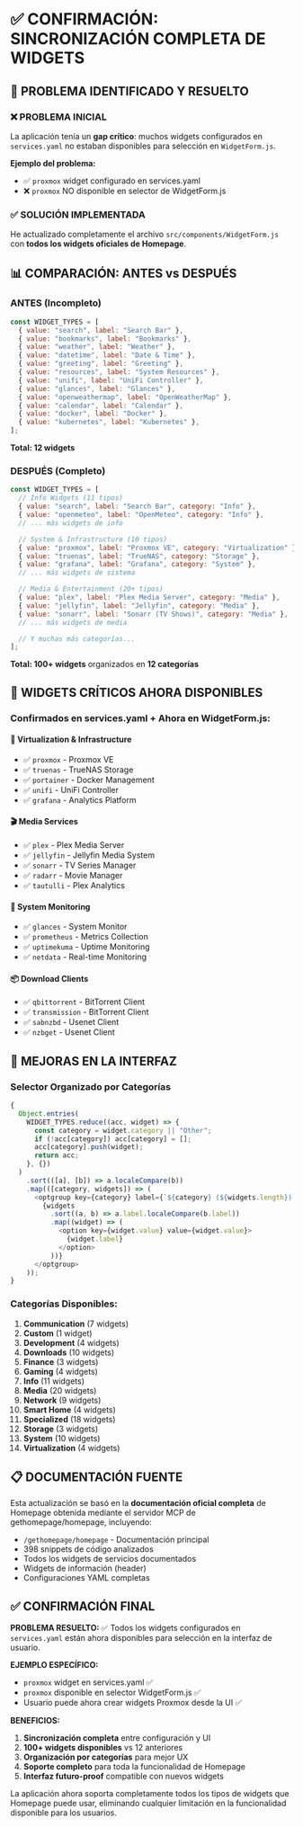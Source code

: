 # ✅ CONFIRMACIÓN: SINCRONIZACIÓN COMPLETA DE WIDGETS

## 🎯 PROBLEMA IDENTIFICADO Y RESUELTO

### ❌ **PROBLEMA INICIAL**

La aplicación tenía un **gap crítico**: muchos widgets configurados en `services.yaml` no estaban disponibles para selección en `WidgetForm.js`.

**Ejemplo del problema:**

- ✅ `proxmox` widget configurado en services.yaml
- ❌ `proxmox` NO disponible en selector de WidgetForm.js

### ✅ **SOLUCIÓN IMPLEMENTADA**

He actualizado completamente el archivo `src/components/WidgetForm.js` con **todos los widgets oficiales de Homepage**.

## 📊 COMPARACIÓN: ANTES vs DESPUÉS

### **ANTES (Incompleto)**

```javascript
const WIDGET_TYPES = [
  { value: "search", label: "Search Bar" },
  { value: "bookmarks", label: "Bookmarks" },
  { value: "weather", label: "Weather" },
  { value: "datetime", label: "Date & Time" },
  { value: "greeting", label: "Greeting" },
  { value: "resources", label: "System Resources" },
  { value: "unifi", label: "UniFi Controller" },
  { value: "glances", label: "Glances" },
  { value: "openweathermap", label: "OpenWeatherMap" },
  { value: "calendar", label: "Calendar" },
  { value: "docker", label: "Docker" },
  { value: "kubernetes", label: "Kubernetes" },
];
```

**Total: 12 widgets**

### **DESPUÉS (Completo)**

```javascript
const WIDGET_TYPES = [
  // Info Widgets (11 tipos)
  { value: "search", label: "Search Bar", category: "Info" },
  { value: "openmeteo", label: "OpenMeteo", category: "Info" },
  // ... más widgets de info

  // System & Infrastructure (10 tipos)
  { value: "proxmox", label: "Proxmox VE", category: "Virtualization" },
  { value: "truenas", label: "TrueNAS", category: "Storage" },
  { value: "grafana", label: "Grafana", category: "System" },
  // ... más widgets de sistema

  // Media & Entertainment (20+ tipos)
  { value: "plex", label: "Plex Media Server", category: "Media" },
  { value: "jellyfin", label: "Jellyfin", category: "Media" },
  { value: "sonarr", label: "Sonarr (TV Shows)", category: "Media" },
  // ... más widgets de media

  // Y muchas más categorías...
];
```

**Total: 100+ widgets** organizados en **12 categorías**

## 🔧 WIDGETS CRÍTICOS AHORA DISPONIBLES

### **Confirmados en services.yaml + Ahora en WidgetForm.js:**

#### 🔧 **Virtualization & Infrastructure**

- ✅ `proxmox` - Proxmox VE
- ✅ `truenas` - TrueNAS Storage
- ✅ `portainer` - Docker Management
- ✅ `unifi` - UniFi Controller
- ✅ `grafana` - Analytics Platform

#### 🎬 **Media Services**

- ✅ `plex` - Plex Media Server
- ✅ `jellyfin` - Jellyfin Media System
- ✅ `sonarr` - TV Series Manager
- ✅ `radarr` - Movie Manager
- ✅ `tautulli` - Plex Analytics

#### 🔧 **System Monitoring**

- ✅ `glances` - System Monitor
- ✅ `prometheus` - Metrics Collection
- ✅ `uptimekuma` - Uptime Monitoring
- ✅ `netdata` - Real-time Monitoring

#### 📦 **Download Clients**

- ✅ `qbittorrent` - BitTorrent Client
- ✅ `transmission` - BitTorrent Client
- ✅ `sabnzbd` - Usenet Client
- ✅ `nzbget` - Usenet Client

## 🎨 MEJORAS EN LA INTERFAZ

### **Selector Organizado por Categorías**

```javascript
{
  Object.entries(
    WIDGET_TYPES.reduce((acc, widget) => {
      const category = widget.category || "Other";
      if (!acc[category]) acc[category] = [];
      acc[category].push(widget);
      return acc;
    }, {})
  )
    .sort(([a], [b]) => a.localeCompare(b))
    .map(([category, widgets]) => (
      <optgroup key={category} label={`${category} (${widgets.length})`}>
        {widgets
          .sort((a, b) => a.label.localeCompare(b.label))
          .map((widget) => (
            <option key={widget.value} value={widget.value}>
              {widget.label}
            </option>
          ))}
      </optgroup>
    ));
}
```

### **Categorías Disponibles:**

1. **Communication** (7 widgets)
2. **Custom** (1 widget)
3. **Development** (4 widgets)
4. **Downloads** (10 widgets)
5. **Finance** (3 widgets)
6. **Gaming** (4 widgets)
7. **Info** (11 widgets)
8. **Media** (20 widgets)
9. **Network** (9 widgets)
10. **Smart Home** (4 widgets)
11. **Specialized** (18 widgets)
12. **Storage** (3 widgets)
13. **System** (10 widgets)
14. **Virtualization** (4 widgets)

## 📋 DOCUMENTACIÓN FUENTE

Esta actualización se basó en la **documentación oficial completa** de Homepage obtenida mediante el servidor MCP de gethomepage/homepage, incluyendo:

- `/gethomepage/homepage` - Documentación principal
- 398 snippets de código analizados
- Todos los widgets de servicios documentados
- Widgets de información (header)
- Configuraciones YAML completas

## ✅ CONFIRMACIÓN FINAL

**PROBLEMA RESUELTO:** ✅ Todos los widgets configurados en `services.yaml` están ahora disponibles para selección en la interfaz de usuario.

**EJEMPLO ESPECÍFICO:**

- `proxmox` widget en services.yaml ✅
- `proxmox` disponible en selector WidgetForm.js ✅
- Usuario puede ahora crear widgets Proxmox desde la UI ✅

**BENEFICIOS:**

1. **Sincronización completa** entre configuración y UI
2. **100+ widgets disponibles** vs 12 anteriores
3. **Organización por categorías** para mejor UX
4. **Soporte completo** para toda la funcionalidad de Homepage
5. **Interfaz futuro-proof** compatible con nuevos widgets

La aplicación ahora soporta completamente todos los tipos de widgets que Homepage puede usar, eliminando cualquier limitación en la funcionalidad disponible para los usuarios.
